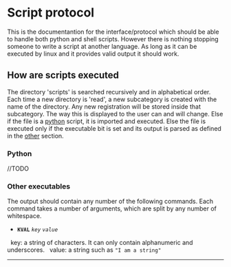 # Script protocol

This is the documentantion for the interface/protocol which should be able to handle both python and shell scripts. However there is nothing stopping someone to write a script at another language. As long as it can be executed by linux and it provides valid output it should work.

## How are scripts executed

The directory 'scripts' is searched recursively and in alphabetical order. Each time a new directory is 'read', a new subcategory is created with the name of the directory. Any new registration will be stored inside that subcategory. The way this is displayed to the user can and will change. Else if the file is a [python](#python) script, it is imported and executed. Else the file is executed only if the executable bit is set and its output is parsed as defined in the [other](#other-executables) section.

### Python

//TODO

### Other executables

The output should contain any number of the following commands. Each command takes a number of arguments, which are split by any number of whitespace.

* **`KVAL`** _`key`_ _`value`_

&nbsp;&nbsp;key: a string of characters. It can only contain alphanumeric and underscores.
&nbsp;&nbsp;value: a string such as `"I am a string"`
___